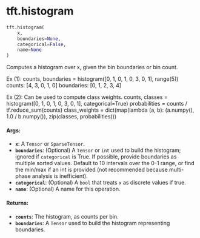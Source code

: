 <div itemscope itemtype="http://developers.google.com/ReferenceObject">
<meta itemprop="name" content="tft.histogram" />
<meta itemprop="path" content="Stable" />
</div>

# tft.histogram

``` python
tft.histogram(
    x,
    boundaries=None,
    categorical=False,
    name=None
)
```

Computes a histogram over x, given the bin boundaries or bin count.

Ex (1):
counts, boundaries = histogram([0, 1, 0, 1, 0, 3, 0, 1], range(5))
counts: [4, 3, 0, 1, 0]
boundaries: [0, 1, 2, 3, 4]

Ex (2):
Can be used to compute class weights.
counts, classes = histogram([0, 1, 0, 1, 0, 3, 0, 1], categorical=True)
probabilities = counts / tf.reduce_sum(counts)
class_weights = dict(map(lambda (a, b): (a.numpy(), 1.0 / b.numpy()),
                         zip(classes, probabilities)))

#### Args:

* <b>`x`</b>: A `Tensor` or `SparseTensor`.
* <b>`boundaries`</b>: (Optional) A `Tensor` or `int` used to build the histogram;
      ignored if `categorical` is True. If possible, provide boundaries as
      multiple sorted values.  Default to 10 intervals over the 0-1 range,
      or find the min/max if an int is provided (not recommended because
      multi-phase analysis is inefficient).
* <b>`categorical`</b>: (Optional) A `bool` that treats `x` as discrete values if true.
* <b>`name`</b>: (Optional) A name for this operation.


#### Returns:

* <b>`counts`</b>: The histogram, as counts per bin.
* <b>`boundaries`</b>: A `Tensor` used to build the histogram representing boundaries.
